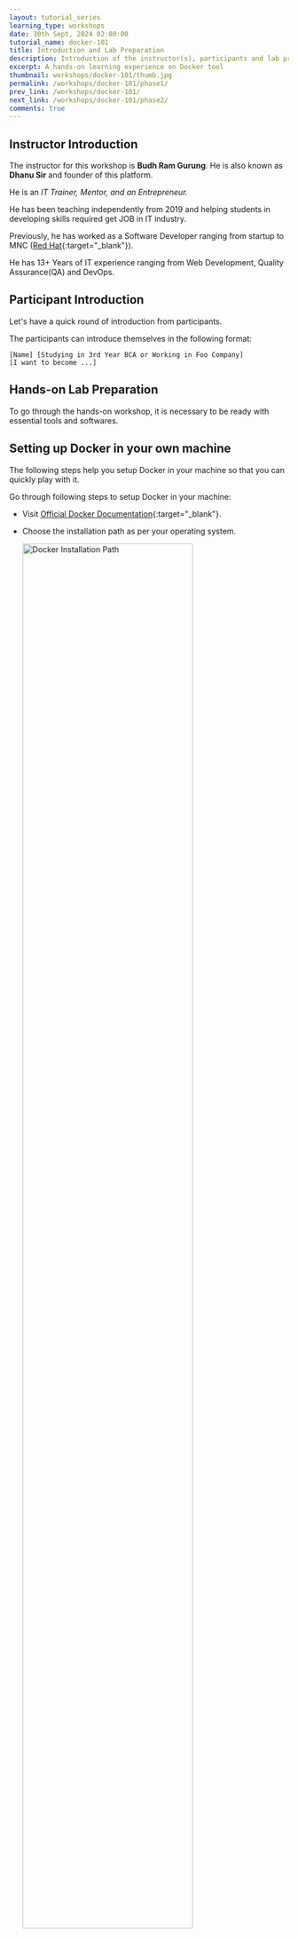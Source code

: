 ```yaml
---
layout: tutorial_series
learning_type: workshops
date: 30th Sept, 2024 02:00:00
tutorial_name: docker-101
title: Introduction and Lab Preparation
description: Introduction of the instructor(s), participants and lab preparation.
excerpt: A hands-on learning experience on Docker tool
thumbnail: workshops/docker-101/thumb.jpg
permalink: /workshops/docker-101/phase1/
prev_link: /workshops/docker-101/
next_link: /workshops/docker-101/phase2/
comments: true
---
```


## Instructor Introduction

The instructor for this workshop is __Budh Ram Gurung__.
He is also known as __Dhanu Sir__ and founder of this platform.

He is an _IT Trainer, Mentor, and an Entrepreneur._

He has been teaching independently from 2019 and helping students in developing skills required get JOB in IT industry.

Previously, he has worked as a Software Developer ranging from startup to MNC ([Red Hat](https://redhat.com/){:target="_blank"}).

He has 13+ Years of IT experience ranging from Web Development, Quality Assurance(QA) and DevOps.

## Participant Introduction

Let's have a quick round of introduction from participants.

The participants can introduce themselves in the following format:

```
[Name] [Studying in 3rd Year BCA or Working in Foo Company]
[I want to become ...]
```

## Hands-on Lab Preparation

To go through the hands-on workshop, it is necessary to be ready with essential tools and softwares.

## Setting up Docker in your own machine

The following steps help you setup Docker in your machine so that you can quickly play with it.

Go through following steps to setup Docker in your machine:

- Visit [Official Docker Documentation](https://docs.docker.com/get-docker/){:target="_blank"}.
- Choose the installation path as per your operating system.

  <img class="embed-img" height="80%" src="{{ site.image_base_url }}/docker/installation-path.jpg" alt="Docker Installation Path">

  __NOTE:__ For Windows or macOS, a native binary will be downloaded. Run the binary as per
  the instructions given in the official documentation.

- Once you are done with the installation, verify the setup by checking its version as (_version might vary in your machine_):

  ```shell
  $ docker version
  Client:
  Cloud integration: 1.0.17
  Version:           20.10.8
  API version:       1.41
  ... [ omitted ] ...
  Experimental:      true

  Server: Docker Engine - Community
  Engine:
    Version:          20.10.8
    API version:      1.41 (minimum version 1.12)
    ... [ omitted ] ...
    GitCommit:        v1.0.1-0-g4144b63
  docker-init:
    Version:          0.19.0
    GitCommit:        de40ad0
  ```

  __NOTE:__ If you are getting error like `Cannot connect to the Docker daemon at unix:///var/run/docker.sock. Is the docker daemon running?` then try to reinstall or docker properly.


## Using Docker through online available tools or services

You can able to go through hands-on workshop from online alternative if you couldn't able to setup Docker in your machine.

- Use __Play with Docker__ service
  - Visit [Play with Docker labs](https://labs.play-with-docker.com/){:target="_blank"}
  - Click on _Login -> Docker_
  - _Sign In_ using _Docker Hub_ ID and password
  - Click on _Start_
  - Click on `ADD NEW INSTANCE`
  - Check running `docker version` in the terminal

  __NOTE:__ If you encountered with error `This page isn't working` after `Start` step, try refreshing the page.

## Docker Hub account

Docker Hub is one of the public registry to store Docker images. We will be using Docker Hub to store our demo application image.

Sign Up for [Docker Hub](https://hub.docker.com/signup) and create an account.
## Editor and plugins (optional)

We need a good editor to properly view, create or update textual content. These textual content
are configuration files, application content or else.

__VS Code__ is one of the widely used editor.
[Click here](https://code.visualstudio.com/download){:target="_blank"} to download. Once it is downloaded,
run the binary to install it.

__NOTE:__ You can use any other editor as per your choice.
